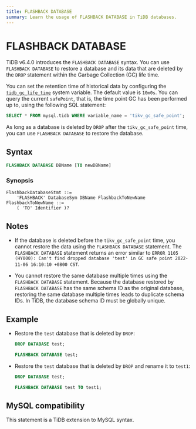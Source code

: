```yaml
---
title: FLASHBACK DATABASE
summary: Learn the usage of FLASHBACK DATABASE in TiDB databases.
---
```


# FLASHBACK DATABASE

TiDB v6.4.0 introduces the `FLASHBACK DATABASE` syntax. You can use `FLASHBACK DATABASE` to restore a database and its data that are deleted by the `DROP` statement within the Garbage Collection (GC) life time.

You can set the retention time of historical data by configuring the [`tidb_gc_life_time`](/system-variables.md#tidb_gc_life_time-new-in-v50) system variable. The default value is `10m0s`. You can query the current `safePoint`, that is, the time point GC has been performed up to, using the following SQL statement:

```sql
SELECT * FROM mysql.tidb WHERE variable_name = 'tikv_gc_safe_point';
```

As long as a database is deleted by `DROP` after the `tikv_gc_safe_point` time, you can use `FLASHBACK DATABASE` to restore the database.

## Syntax

```sql
FLASHBACK DATABASE DBName [TO newDBName]
```

### Synopsis

```ebnf+diagram
FlashbackDatabaseStmt ::=
    'FLASHBACK' DatabaseSym DBName FlashbackToNewName
FlashbackToNewName ::=
    ( 'TO' Identifier )?
```

## Notes

* If the database is deleted before the `tikv_gc_safe_point` time, you cannot restore the data using the `FLASHBACK DATABASE` statement. The `FLASHBACK DATABASE` statement returns an error similar to `ERROR 1105 (HY000): Can't find dropped database 'test' in GC safe point 2022-11-06 16:10:10 +0800 CST`.

* You cannot restore the same database multiple times using the `FLASHBACK DATABASE` statement. Because the database restored by `FLASHBACK DATABASE` has the same schema ID as the original database, restoring the same database multiple times leads to duplicate schema IDs. In TiDB, the database schema ID must be globally unique.

## Example

- Restore the `test` database that is deleted by `DROP`:

    ```sql
    DROP DATABASE test;
    ```

    ```sql
    FLASHBACK DATABASE test;
    ```

- Restore the `test` database that is deleted by `DROP` and rename it to `test1`:

    ```sql
    DROP DATABASE test;
    ```

    ```sql
    FLASHBACK DATABASE test TO test1;
    ```

## MySQL compatibility

This statement is a TiDB extension to MySQL syntax.
